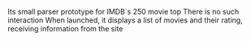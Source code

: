 Its small parser prototype for IMDB`s 250 movie top
There is no such interaction
When launched, it displays a list of movies and their rating, receiving information from the site
